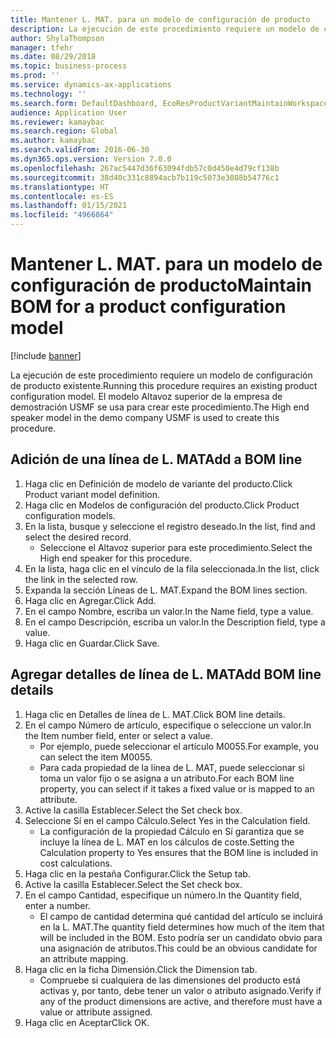 ```yaml
---
title: Mantener L. MAT. para un modelo de configuración de producto
description: La ejecución de este procedimiento requiere un modelo de configuración de producto existente.
author: ShylaThompson
manager: tfehr
ms.date: 08/29/2018
ms.topic: business-process
ms.prod: ''
ms.service: dynamics-ax-applications
ms.technology: ''
ms.search.form: DefaultDashboard, EcoResProductVariantMaintainWorkspace, PCProductConfigurationModelListPage, PCProductConfigurationModelDetails, PCBOMLineDetails, InventItemIdLookupSimple
audience: Application User
ms.reviewer: kamaybac
ms.search.region: Global
ms.author: kamaybac
ms.search.validFrom: 2016-06-30
ms.dyn365.ops.version: Version 7.0.0
ms.openlocfilehash: 267ac5447d36f63094fdb57c0d450e4d79cf138b
ms.sourcegitcommit: 38d40c331c8894acb7b119c5073e3088b54776c1
ms.translationtype: HT
ms.contentlocale: es-ES
ms.lasthandoff: 01/15/2021
ms.locfileid: "4966864"
---
```

# <a name="maintain-bom-for-a-product-configuration-model"></a><span data-ttu-id="284a9-103">Mantener L. MAT. para un modelo de configuración de producto</span><span class="sxs-lookup"><span data-stu-id="284a9-103">Maintain BOM for a product configuration model</span></span>

[!include [banner](../../includes/banner.md)]

<span data-ttu-id="284a9-104">La ejecución de este procedimiento requiere un modelo de configuración de producto existente.</span><span class="sxs-lookup"><span data-stu-id="284a9-104">Running this procedure requires an existing product configuration model.</span></span> <span data-ttu-id="284a9-105">El modelo Altavoz superior de la empresa de demostración USMF se usa para crear este procedimiento.</span><span class="sxs-lookup"><span data-stu-id="284a9-105">The High end speaker model in the demo company USMF is used to create this procedure.</span></span>


## <a name="add-a-bom-line"></a><span data-ttu-id="284a9-106">Adición de una línea de L. MAT</span><span class="sxs-lookup"><span data-stu-id="284a9-106">Add a BOM line</span></span>
1. <span data-ttu-id="284a9-107">Haga clic en Definición de modelo de variante del producto.</span><span class="sxs-lookup"><span data-stu-id="284a9-107">Click Product variant model definition.</span></span>
2. <span data-ttu-id="284a9-108">Haga clic en Modelos de configuración del producto.</span><span class="sxs-lookup"><span data-stu-id="284a9-108">Click Product configuration models.</span></span>
3. <span data-ttu-id="284a9-109">En la lista, busque y seleccione el registro deseado.</span><span class="sxs-lookup"><span data-stu-id="284a9-109">In the list, find and select the desired record.</span></span>
    * <span data-ttu-id="284a9-110">Seleccione el Altavoz superior para este procedimiento.</span><span class="sxs-lookup"><span data-stu-id="284a9-110">Select the High end speaker for this procedure.</span></span>  
4. <span data-ttu-id="284a9-111">En la lista, haga clic en el vínculo de la fila seleccionada.</span><span class="sxs-lookup"><span data-stu-id="284a9-111">In the list, click the link in the selected row.</span></span>
5. <span data-ttu-id="284a9-112">Expanda la sección Líneas de L. MAT.</span><span class="sxs-lookup"><span data-stu-id="284a9-112">Expand the BOM lines section.</span></span>
6. <span data-ttu-id="284a9-113">Haga clic en Agregar.</span><span class="sxs-lookup"><span data-stu-id="284a9-113">Click Add.</span></span>
7. <span data-ttu-id="284a9-114">En el campo Nombre, escriba un valor.</span><span class="sxs-lookup"><span data-stu-id="284a9-114">In the Name field, type a value.</span></span>
8. <span data-ttu-id="284a9-115">En el campo Descripción, escriba un valor.</span><span class="sxs-lookup"><span data-stu-id="284a9-115">In the Description field, type a value.</span></span>
9. <span data-ttu-id="284a9-116">Haga clic en Guardar.</span><span class="sxs-lookup"><span data-stu-id="284a9-116">Click Save.</span></span>

## <a name="add-bom-line-details"></a><span data-ttu-id="284a9-117">Agregar detalles de línea de L. MAT</span><span class="sxs-lookup"><span data-stu-id="284a9-117">Add BOM line details</span></span>
1. <span data-ttu-id="284a9-118">Haga clic en Detalles de línea de L. MAT.</span><span class="sxs-lookup"><span data-stu-id="284a9-118">Click BOM line details.</span></span>
2. <span data-ttu-id="284a9-119">En el campo Número de artículo, especifique o seleccione un valor.</span><span class="sxs-lookup"><span data-stu-id="284a9-119">In the Item number field, enter or select a value.</span></span>
    * <span data-ttu-id="284a9-120">Por ejemplo, puede seleccionar el artículo M0055.</span><span class="sxs-lookup"><span data-stu-id="284a9-120">For example, you can select the item M0055.</span></span>  
    * <span data-ttu-id="284a9-121">Para cada propiedad de la línea de L. MAT, puede seleccionar si toma un valor fijo o se asigna a un atributo.</span><span class="sxs-lookup"><span data-stu-id="284a9-121">For each BOM line property, you can select if it takes a fixed value or is mapped to an attribute.</span></span>  
3. <span data-ttu-id="284a9-122">Active la casilla Establecer.</span><span class="sxs-lookup"><span data-stu-id="284a9-122">Select the Set check box.</span></span>
4. <span data-ttu-id="284a9-123">Seleccione Sí en el campo Cálculo.</span><span class="sxs-lookup"><span data-stu-id="284a9-123">Select Yes in the Calculation field.</span></span>
    * <span data-ttu-id="284a9-124">La configuración de la propiedad Cálculo en Sí garantiza que se incluye la línea de L. MAT en los cálculos de coste.</span><span class="sxs-lookup"><span data-stu-id="284a9-124">Setting the Calculation property to Yes ensures that the BOM line is included in cost calculations.</span></span>  
5. <span data-ttu-id="284a9-125">Haga clic en la pestaña Configurar.</span><span class="sxs-lookup"><span data-stu-id="284a9-125">Click the Setup tab.</span></span>
6. <span data-ttu-id="284a9-126">Active la casilla Establecer.</span><span class="sxs-lookup"><span data-stu-id="284a9-126">Select the Set check box.</span></span>
7. <span data-ttu-id="284a9-127">En el campo Cantidad, especifique un número.</span><span class="sxs-lookup"><span data-stu-id="284a9-127">In the Quantity field, enter a number.</span></span>
    * <span data-ttu-id="284a9-128">El campo de cantidad determina qué cantidad del artículo se incluirá en la L. MAT.</span><span class="sxs-lookup"><span data-stu-id="284a9-128">The quantity field determines how much of the item that will be included in the BOM.</span></span> <span data-ttu-id="284a9-129">Esto podría ser un candidato obvio para una asignación de atributos.</span><span class="sxs-lookup"><span data-stu-id="284a9-129">This could be an obvious candidate for an attribute mapping.</span></span>  
8. <span data-ttu-id="284a9-130">Haga clic en la ficha Dimensión.</span><span class="sxs-lookup"><span data-stu-id="284a9-130">Click the Dimension tab.</span></span>
    * <span data-ttu-id="284a9-131">Compruebe si cualquiera de las dimensiones del producto está activas y, por tanto, debe tener un valor o atributo asignado.</span><span class="sxs-lookup"><span data-stu-id="284a9-131">Verify if any of the product dimensions are active,  and therefore must have a value or attribute assigned.</span></span>  
9. <span data-ttu-id="284a9-132">Haga clic en Aceptar</span><span class="sxs-lookup"><span data-stu-id="284a9-132">Click OK.</span></span>

